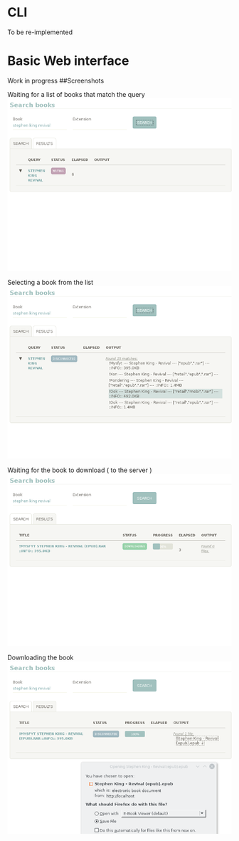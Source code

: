 # CLI

To be re-implemented

# Basic Web interface
Work in progress
##Screenshots

Waiting for a list of books that match the query
![1](/screenshots/1.png?raw=true)

Selecting a book from the list
![2](/screenshots/2.png?raw=true)

Waiting for the book to download ( to the server )
![3](/screenshots/3.png?raw=true)

Downloading the book
![4](/screenshots/4.png?raw=true)


